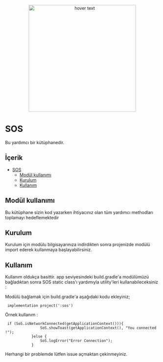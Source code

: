 

<p align="center">
  <img src="https://glob.zoznam.sk/wp-content/uploads/2019/03/drive-44378_1280-1170x780.jpg" width="350" title="hover text" gravity = "center">
</p>


# SOS
Bu yardımcı bir kütüphanedir.

## İçerik
- [SOS](#sos)
  * [Modül kullanımı](#sdk-kullan-m-)
  * [Kurulum](#kurulum)
  * [Kullanım](#kullan-m)


## Modül kullanımı 

Bu kütüphane sizin kod yazarken ihtiyacınız olan tüm yardımcı methodları toplamayı hedeflemektedir

## Kurulum

Kurulum için modülu bilgisayarınıza indirdikten sonra projenizde modülü import ederek kullanmaya başlayabilirsiniz.

## Kullanım 

Kullanım oldukça basittir. app seviyesindeki build.gradle'a modülümüzü bağladıktan sonra SOS static class'ı yardımıyla 
utility'leri kullanabileceksiniz : 

Modülü bağlamak için build.gradle'a aşağıdaki kodu ekleyiniz; 
     
     implementation project(':sos')


Örnek kullanım : 

     if (SoS.isNetworkConnected(getApplicationContext())){
                    SoS.showToast(getApplicationContext(), "You connected !");
                }else {
                    SoS.logError("Error Connection");
                }



Herhangi bir problemde lütfen issue açmaktan çekinmeyiniz. 

